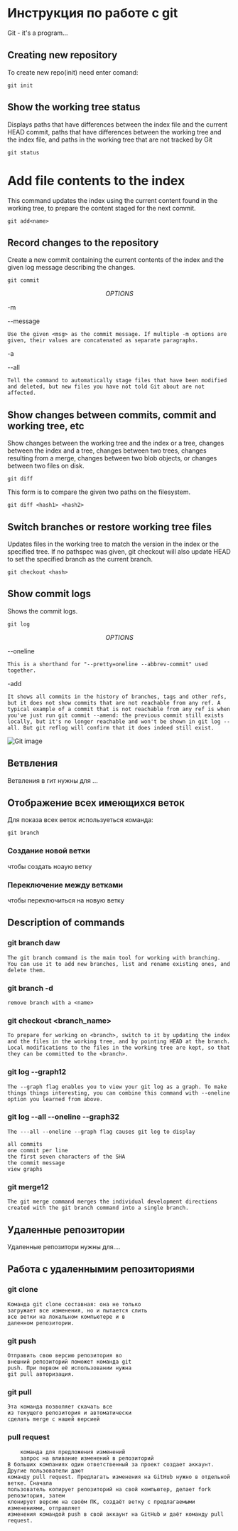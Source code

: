 # Инструкция по работе с git

Git - it's a program...

## Creating new repository

To create new repo(init)
need enter comand:
    
    git init

## Show the working tree status

Displays paths that have differences between the index file and the current HEAD commit, paths that have differences between the working tree and the index file, and paths in the working tree that are not tracked by Git

    git status

# Add file contents to the index

This command updates the index using the current content found in the working tree, to prepare the content staged for the next commit.

    git add<name>

## Record changes to the repository

Create a new commit containing the current contents of the index and the given log message describing the changes.

    git commit
$$OPTIONS$$

-m 

--message

    Use the given <msg> as the commit message. If multiple -m options are given, their values are concatenated as separate paragraphs.

-a

--all

    Tell the command to automatically stage files that have been modified and deleted, but new files you have not told Git about are not affected.

## Show changes between commits, commit and working tree, etc

Show changes between the working tree and the index or a tree, changes between the index and a tree, changes between two trees, changes resulting from a merge, changes between two blob objects, or changes between two files on disk.
    
    git diff

This form is to compare the given two paths on the filesystem.

    git diff <hash1> <hash2>

## Switch branches or restore working tree files

Updates files in the working tree to match the version in the index or the specified tree. If no pathspec was given, git checkout will also update HEAD to set the specified branch as the current branch.
    
    git checkout <hash>

## Show commit logs
Shows the commit logs.
    
    git log

$$OPTIONS$$

--oneline

    This is a shorthand for "--pretty=oneline --abbrev-commit" used together.
-add

    It shows all commits in the history of branches, tags and other refs, but it does not show commits that are not reachable from any ref. A typical example of a commit that is not reachable from any ref is when you've just run git commit --amend: the previous commit still exists locally, but it's no longer reachable and won't be shown in git log --all. But git reflog will confirm that it does indeed still exist.

![Git image](fengmian.jpg)

## Ветвления

Ветвления в гит нужны для ...

## Отображение всех имеющихся веток
 Для показа всех веток используеться команда:
    
    git branch

### Создание новой ветки

чтобы создать ноаую ветку

### Переключение между ветками

 чтобы переключиться на новую ветку

## Description of commands

### git branch  daw

    The git branch command is the main tool for working with branching. You can use it to add new branches, list and rename existing ones, and delete them.

### git branch -d <name>

    remove branch with a <name>

### git checkout <branch_name>

    To prepare for working on <branch>, switch to it by updating the index and the files in the working tree, and by pointing HEAD at the branch. Local modifications to the files in the working tree are kept, so that they can be committed to the <branch>.

### git log --graph12
    
    The --graph flag enables you to view your git log as a graph. To make things things interesting, you can combine this command with --oneline option you learned from above.

### git log --all --oneline --graph32

    The ---all --oneline --graph flag causes git log to display
    
    all commits
    one commit per line
    the first seven characters of the SHA
    the commit message
    view graphs

### git merge12

    The git merge command merges the individual development directions created with the git branch command into a single branch.
    

## Удаленные репозитории
    
Удаленные репозитори нужны для....

## Работа с удаленнымим репозиториями

### git clone

    Команда git clone составная: она не только
    загружает все изменения, но и пытается слить
    все ветки на локальном компьютере и в
    даленном репозитории.

### git push 

    Отправить свою версию репозитория во
    внешний репозиторий поможет команда git
    push. При первом её использовании нужна
    git pull авторизация.

### git pull

    Эта команда позволяет скачать все  
    из текущего репозитория и автоматически
    сделать merge с нашей версией

### pull request

        команда для предложения изменений
        запрос на вливание изменений в репозиторий
    В больших компаниях один ответственный за проект создает аккаунт. Другие пользователи дают
    команду pull request. Предлагать изменения на GitHub нужно в отдельной ветке. Сначала
    пользователь копирует репозиторий на свой компьютер, делает fork репозитория, затем
    клонирует версию на своём ПК, создаёт ветку с предлагаемыми изменениями, отправляет
    изменения командой push в свой аккаунт на GitHub и даёт команду pull request. 
